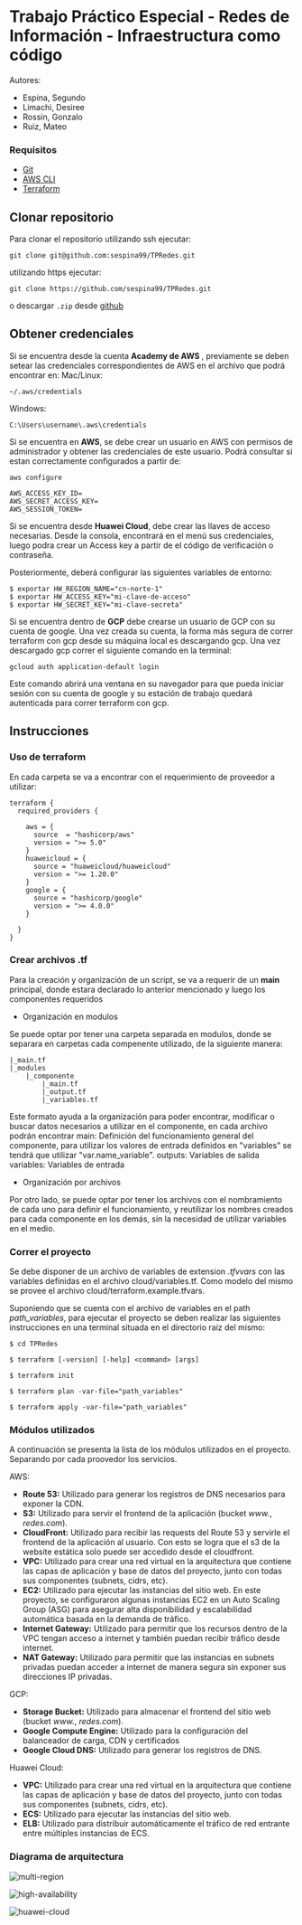 # Trabajo Práctico Especial - Redes de Información - Infraestructura como código

Autores:

- Espina, Segundo
- Limachi, Desiree
- Rossin, Gonzalo
- Ruiz, Mateo

### Requisitos

- [Git](https://git-scm.com/book/en/v2/Getting-Started-Installing-Git)
- [AWS CLI](https://docs.aws.amazon.com/cli/latest/userguide/getting-started-install.html)
- [Terraform](https://www.terraform.io/downloads.html)

## Clonar repositorio

Para clonar el repositorio
utilizando ssh ejecutar:

```
git clone git@github.com:sespina99/TPRedes.git
```

utilizando https ejecutar:

```
git clone https://github.com/sespina99/TPRedes.git
```

o descargar `.zip` desde [github](https://github.com/sespina99/TPRedes)


## Obtener credenciales

Si se encuentra desde la cuenta <b>Academy de AWS </b>, previamente se deben setear las credenciales correspondientes de AWS en el archivo que podrá encontrar en:
Mac/Linux:
```
~/.aws/credentials
```
Windows:
```
C:\Users\username\.aws\credentials
```

Si se encuentra en <b>AWS</b>, se debe crear un usuario en AWS con permisos de administrador y obtener las credenciales de este usuario. Podrá consultar si estan correctamente configurados a partir de:
```
aws configure
```
```
AWS_ACCESS_KEY_ID=
AWS_SECRET_ACCESS_KEY=
AWS_SESSION_TOKEN= 
```

Si se encuentra desde <b>Huawei Cloud</b>, debe crear las llaves  de acceso necesarias. Desde la consola, encontrará en el menú sus credenciales, luego podra crear un Access key a partir de el código de verificación o contraseña.

Posteriormente, deberá configurar las siguientes variables de entorno: 
```
$ exportar HW_REGION_NAME="cn-norte-1"
$ exportar HW_ACCESS_KEY="mi-clave-de-acceso"
$ exportar HW_SECRET_KEY="mi-clave-secreta"
```

Si se encuentra dentro de <b>GCP</b> debe crearse un usuario de GCP con su cuenta de google. Una vez creada su cuenta, la forma más segura de correr terraform con gcp desde su máquina local es descargando gcp.
Una vez descargado gcp correr el siguiente comando en la terminal:

```
gcloud auth application-default login
```
Este comando abrirá una ventana en su navegador para que pueda iniciar sesión con su cuenta de google y su estación de trabajo quedará autenticada para correr terraform con gcp.

## Instrucciones

### Uso de terraform

En cada carpeta se va a encontrar con el requerimiento de proveedor a utilizar:

```
terraform {
  required_providers {

    aws = {
      source  = "hashicorp/aws"
      version = ">= 5.0"
    }
    huaweicloud = {
      source = "huaweicloud/huaweicloud"
      version = ">= 1.20.0"
    }
    google = {
      source = "hashicorp/google"
      version = ">= 4.0.0"
    }

  }
}
```

### Crear archivos .tf

Para la creación y organización de un script, se va a requerir de un <b>main</b> principal, donde estara declarado lo anterior mencionado y luego los componentes requeridos

- Organización en modulos

Se puede optar por tener una carpeta separada en modulos, donde se separara en carpetas cada compenente utilizado, de la siguiente manera:

    |_main.tf
    |_modules
        |_componente
            |_main.tf
            |_output.tf
            |_variables.tf

Este formato ayuda a la organización para poder encontrar, modificar o buscar datos necesarios a utilizar en el componente, en cada archivo podrán encontrar
main: Definición del funcionamiento general del componente, para utilizar los valores de entrada definidos en "variables" se tendrá que utilizar "var.name_variable".
outputs: Variables de salida
variables: Variables de entrada

- Organización por archivos

Por otro lado, se puede optar por tener los archivos con el nombramiento de cada uno para definir el funcionamiento, y reutilizar los nombres creados para cada componente en los demás, sin la necesidad de utilizar variables en el medio.


### Correr el proyecto

Se debe disponer de un archivo de variables de extension <i>.tfvvars</i> con las variables definidas en el archivo cloud/variables.tf. Como modelo del mismo se provee el archivo cloud/terraform.example.tfvars.

Suponiendo que se cuenta con el archivo de variables en el path <i>path_variables</i>, para ejecutar el proyecto se deben realizar las siguientes instrucciones en una terminal situada en el directorio raiz del mismo:

```
$ cd TPRedes

$ terraform [-version] [-help] <command> [args]

$ terraform init

$ terraform plan -var-file="path_variables"

$ terraform apply -var-file="path_variables"
```


### Módulos utilizados

A continuación se presenta la lista de los módulos utilizados en el proyecto. Separando por cada proovedor los servicios.

AWS:

- <b>Route 53:</b> Utilizado para generar los registros de DNS necesarios para exponer la CDN.
- <b>S3:</b> Utilizado para servir el frontend de la aplicación (bucket <i>www.</i>, <i>redes.com</i>).
- <b>CloudFront:</b> Utilizado para recibir las requests del Route 53 y servirle el frontend de la aplicación al usuario. Con esto se logra que el s3 de la website estática solo puede ser accedido desde el cloudfront.
- <b>VPC:</b> Utilizado para crear una red virtual en la arquitectura que contiene las capas de aplicación y base de datos del proyecto, junto con todas sus componentes (subnets, cidrs, etc).
- <b>EC2:</b> Utilizado para ejecutar las instancias del sitio web. En este proyecto, se configuraron algunas instancias EC2 en un Auto Scaling Group (ASG) para asegurar alta disponibilidad y escalabilidad automática basada en la demanda de tráfico.
- <b>Internet Gateway:</b> Utilizado para permitir que los recursos dentro de la VPC tengan acceso a internet y también puedan recibir tráfico desde internet. 
- <b>NAT Gateway:</b> Utilizado para permitir que las instancias en subnets privadas puedan acceder a internet de manera segura sin exponer sus direcciones IP privadas. 

GCP:

- <b>Storage Bucket:</b> Utilizado para almacenar el frontend del sitio web (bucket <i>www.</i>, <i>redes.com</i>). 
- <b>Google Compute Engine:</b> Utilizado para la configuración del balanceador de carga, CDN y certificados
- <b>Google Cloud DNS:</b> Utilizado para generar los registros de DNS.

Huawei Cloud:
- <b>VPC:</b> Utilizado para crear una red virtual en la arquitectura que contiene las capas de aplicación y base de datos del proyecto, junto con todas sus componentes (subnets, cidrs, etc).
- <b>ECS:</b> Utilizado para ejecutar las instancias del sitio web. 
- <b>ELB:</b> Utilizado para distribuir automáticamente el tráfico de red entrante entre múltiples instancias de ECS.

### Diagrama de arquitectura

![multi-region](./diagramas/MultiRegion.png)

![high-availability](./diagramas/HighAvailability.png)

![huawei-cloud](./diagramas/HuaweiCloud.jpg)

